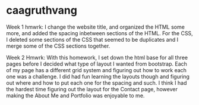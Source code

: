 # caagruthvang
Week 1 hmwrk:
I change the website title, and organized the HTML some more, and added the spacing inbetween sections of the HTML. For the CSS, I deleted some sections of the CSS that seemed to be duplicates and I merge some of the CSS sections together. 

Week 2 Hmwrk:
With this homework, I set down the html base for all three pages before I decided what type of layout I wanted from bootstrap. Each of my page has a different grid system and figuring out how to work each one was a challenge. I did had fun learning the layouts though and figuring out where and how to put each one for the spacing and such. I think I had the hardest time figuring out the layout for the Contact page, however making the About Me and Portfolio was enjoyable to me. 
